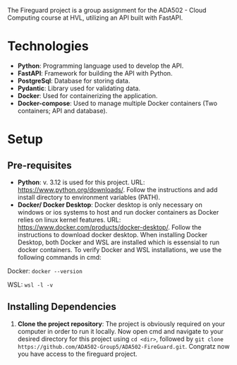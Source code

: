 The Fireguard project is a group assignment for the ADA502 - Cloud Computing course at HVL, utilizing an API built with FastAPI.

# Technologies
- **Python**: Programming language used to develop the API.
- **FastAPI**: Framework for building the API with Python.
- **PostgreSql**: Database for storing data.
- **Pydantic**: Library used for validating data.
- **Docker**: Used for containerizing the application.
- **Docker-compose**: Used to manage multiple Docker containers (Two containers; API and database).

# Setup
## Pre-requisites
- **Python**: v. 3.12 is used for this project. URL: https://www.python.org/downloads/. Follow the instructions and add install directory to environment variables (PATH).
- **Docker/ Docker Desktop**: Docker desktop is only necessary on windows or ios systems to host and run docker containers as Docker relies on linux kernel features. URL: https://www.docker.com/products/docker-desktop/. Follow the instructions to download docker desktop. When installing Docker Desktop, both Docker and WSL are installed which is essensial to run docker containers. To verify Docker and WSL installations, we use the following commands in cmd:

Docker:
```docker --version```

WSL:
```wsl -l -v```

## Installing Dependencies
1. **Clone the project repository**: The project is obviously required on your computer in order to run it locally. Now open cmd and navigate to your desired directory for this project using ```cd <dir>```, followed by ```git clone https://github.com/ADA502-Group5/ADA502-FireGuard.git```. Congratz now you have access to the fireguard project.

